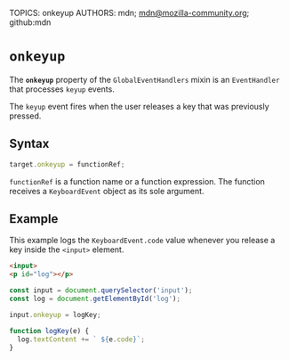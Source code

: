 TOPICS: onkeyup
AUTHORS: mdn; mdn@mozilla-community.org; github:mdn

# `onkeyup`

The **`onkeyup`** property of the `GlobalEventHandlers` mixin is an `EventHandler` that processes
`keyup` events.

The `keyup` event fires when the user releases a key that was previously pressed.

## Syntax

```javascript
target.onkeyup = functionRef;
```

`functionRef` is a function name or a function expression. The function receives a `KeyboardEvent`
object as its sole argument.

## Example

This example logs the `KeyboardEvent.code` value whenever you release a key inside the `<input>` element.

```html
<input>
<p id="log"></p>
```

```javascript
const input = document.querySelector('input');
const log = document.getElementById('log');

input.onkeyup = logKey;

function logKey(e) {
  log.textContent += ` ${e.code}`;
}
```
